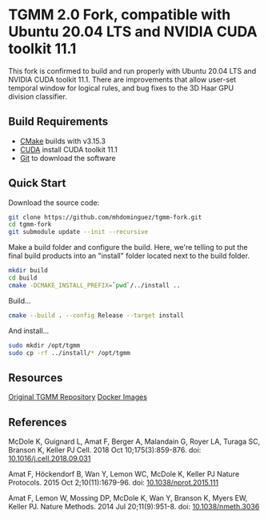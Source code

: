 # TGMM 2.0 Fork, compatible with Ubuntu 20.04 LTS and NVIDIA CUDA toolkit 11.1

This fork is confirmed to build and run properly with Ubuntu 20.04 LTS and 
NVIDIA CUDA toolkit 11.1.  There are improvements that allow user-set
temporal window for logical rules, and bug fixes to the 3D Haar GPU division
classifier.


## Build Requirements

* [CMake](https://cmake.org/) builds with v3.15.3
* [CUDA](https://developer.nvidia.com/cuda-downloads) install CUDA toolkit 11.1
* [Git](https://git-scm.com/) to download the software


## Quick Start

Download the source code:

```sh
git clone https://github.com/mhdominguez/tgmm-fork.git
cd tgmm-fork
git submodule update --init --recursive
```

Make a build folder and configure the build.  Here, we're telling to put the
final build products into an "install" folder located next to the build 
folder.

```sh
mkdir build
cd build
cmake -DCMAKE_INSTALL_PREFIX=`pwd`/../install ..
```

Build...

```sh
cmake --build . --config Release --target install

```

And install...

```sh
sudo mkdir /opt/tgmm
sudo cp -rf ../install/* /opt/tgmm

```







## Resources

[Original TGMM Repository](https://bitbucket.org/fernandoamat/tgmm-paper)
[Docker Images](https://cloud.docker.com/repository/docker/nclack/tgmm)

## References 

McDole K, Guignard L, Amat F, Berger A, Malandain G, Royer LA, Turaga SC, Branson K, Keller PJ
Cell. 2018 Oct 10;175(3):859-876. doi: [10.1016/j.cell.2018.09.031](http://doi.org/10.1016/j.cell.2018.09.031)

Amat F, Höckendorf B, Wan Y, Lemon WC, McDole K, Keller PJ
Nature Protocols. 2015 Oct 2;10(11):1679-96. doi: [10.1038/nprot.2015.111](http://doi.org/10.1038/nprot.2015.111)

Amat F, Lemon W, Mossing DP, McDole K, Wan Y, Branson K, Myers EW, Keller PJ.
Nature Methods. 2014 Jul 20;11(9):951-8. doi: [10.1038/nmeth.3036](http://doi.org/10.1038/nmeth.3036)
